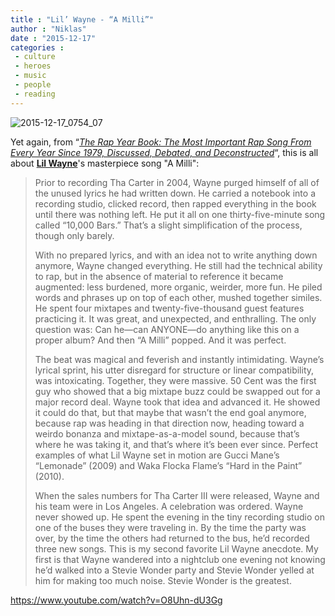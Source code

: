 ```yaml
---
title : "Lil’ Wayne - “A Milli”"
author : "Niklas"
date : "2015-12-17"
categories : 
 - culture
 - heroes
 - music
 - people
 - reading
---
```


![2015-12-17_0754_07](https://niklasblog.com/wp-content/2015-12-17_0754_07.png)

Yet again, from “[_The Rap Year Book: The Most Important Rap Song From Every Year Since 1979, Discussed, Debated, and Deconstructed_](https://www.goodreads.com/book/show/24795949-the-rap-year-book)“, this is all about **[Lil Wayne](https://en.wikipedia.org/wiki/Lil_Wayne)**'s masterpiece song "A Milli":

> Prior to recording Tha Carter in 2004, Wayne purged himself of all of the unused lyrics he had written down. He carried a notebook into a recording studio, clicked record, then rapped everything in the book until there was nothing left. He put it all on one thirty-five-minute song called “10,000 Bars.” That’s a slight simplification of the process, though only barely.
> 
> With no prepared lyrics, and with an idea not to write anything down anymore, Wayne changed everything. He still had the technical ability to rap, but in the absence of material to reference it became augmented: less burdened, more organic, weirder, more fun. He piled words and phrases up on top of each other, mushed together similes. He spent four mixtapes and twenty-five-thousand guest features practicing it. It was great, and unexpected, and enthralling. The only question was: Can he—can ANYONE—do anything like this on a proper album? And then “A Milli” popped. And it was perfect.
> 
> The beat was magical and feverish and instantly intimidating. Wayne’s lyrical sprint, his utter disregard for structure or linear compatibility, was intoxicating. Together, they were massive. 50 Cent was the first guy who showed that a big mixtape buzz could be swapped out for a major record deal. Wayne took that idea and advanced it. He showed it could do that, but that maybe that wasn’t the end goal anymore, because rap was heading in that direction now, heading toward a weirdo bonanza and mixtape-as-a-model sound, because that’s where he was taking it, and that’s where it’s been ever since. Perfect examples of what Lil Wayne set in motion are Gucci Mane’s “Lemonade” (2009) and Waka Flocka Flame’s “Hard in the Paint” (2010).
> 
> When the sales numbers for Tha Carter III were released, Wayne and his team were in Los Angeles. A celebration was ordered. Wayne never showed up. He spent the evening in the tiny recording studio on one of the buses they were traveling in. By the time the party was over, by the time the others had returned to the bus, he’d recorded three new songs. This is my second favorite Lil Wayne anecdote. My first is that Wayne wandered into a nightclub one evening not knowing he’d walked into a Stevie Wonder party and Stevie Wonder yelled at him for making too much noise. Stevie Wonder is the greatest.

https://www.youtube.com/watch?v=O8Uhn-dU3Gg

